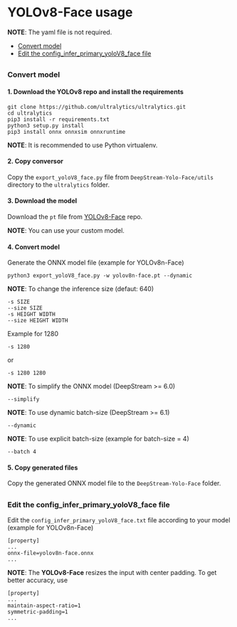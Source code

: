 # YOLOv8-Face usage

**NOTE**: The yaml file is not required.

* [Convert model](#convert-model)
* [Edit the config_infer_primary_yoloV8_face file](#edit-the-config_infer_primary_yolov8_face-file)

##

### Convert model

#### 1. Download the YOLOv8 repo and install the requirements

```
git clone https://github.com/ultralytics/ultralytics.git
cd ultralytics
pip3 install -r requirements.txt
python3 setup.py install
pip3 install onnx onnxsim onnxruntime
```

**NOTE**: It is recommended to use Python virtualenv.

#### 2. Copy conversor

Copy the `export_yoloV8_face.py` file from `DeepStream-Yolo-Face/utils` directory to the `ultralytics` folder.

#### 3. Download the model

Download the `pt` file from [YOLOv8-Face](https://github.com/derronqi/yolov8-face) repo.

**NOTE**: You can use your custom model.

#### 4. Convert model

Generate the ONNX model file (example for YOLOv8n-Face)

```
python3 export_yoloV8_face.py -w yolov8n-face.pt --dynamic
```

**NOTE**: To change the inference size (defaut: 640)

```
-s SIZE
--size SIZE
-s HEIGHT WIDTH
--size HEIGHT WIDTH
```

Example for 1280

```
-s 1280
```

or

```
-s 1280 1280
```

**NOTE**: To simplify the ONNX model (DeepStream >= 6.0)

```
--simplify
```

**NOTE**: To use dynamic batch-size (DeepStream >= 6.1)

```
--dynamic
```

**NOTE**: To use explicit batch-size (example for batch-size = 4)

```
--batch 4
```

#### 5. Copy generated files

Copy the generated ONNX model file to the `DeepStream-Yolo-Face` folder.

##

### Edit the config_infer_primary_yoloV8_face file

Edit the `config_infer_primary_yoloV8_face.txt` file according to your model (example for YOLOv8n-Face)

```
[property]
...
onnx-file=yolov8n-face.onnx
...
```

**NOTE**: The **YOLOv8-Face** resizes the input with center padding. To get better accuracy, use

```
[property]
...
maintain-aspect-ratio=1
symmetric-padding=1
...
```
